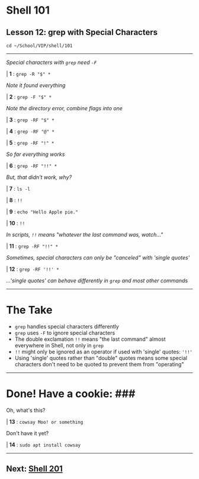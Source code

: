# Shell 101
## Lesson 12: grep with Special Characters

`cd ~/School/VIP/shell/101`

___

*Special characters with `grep` need `-F`*

| **1** : `grep -R "$" *`

*Note it found everything*

| **2** : `grep -F "$" *`

*Note the directory error, combine flags into one*

| **3** : `grep -RF "$" *`

| **4** : `grep -RF "@" *`

| **5** : `grep -RF "!" *`

*So far everything works*

| **6** : `grep -RF "!!" *`

*But, that didn't work, why?*

| **7** : `ls -l`

| **8** : `!!`

| **9** : `echo "Hello Apple pie."`

| **10** : `!!`

*In scripts, `!!` means "whatever the last command was, watch..."*

| **11** : `grep -RF "!!" *`

*Sometimes, special characters can only be "canceled" with 'single quotes'*

| **12** : `grep -RF '!!' *`

*...'single quotes' can behave differently in `grep` and most other commands*

___

# The Take

- `grep` handles special characters differently
- `grep` uses `-F` to ignore special characters
- The double exclamation `!!` means "the last command" almost everywhere in Shell, not only in `grep`
- `!!` might only be ignored as an operator if used with 'single' quotes: `'!!'`
- Using 'single' quotes rather than "double" quotes means some special characters don't need to be quoted to prevent them from "operating"

___

# Done! Have a cookie: ### #

Oh, what's this?

| **13** : `cowsay Moo! or something`

Don't have it yet?

| **14** : `sudo apt install cowsay`

___

## Next: [Shell 201](https://github.com/inkVerb/VIP/blob/master/201-shell/README.md)
